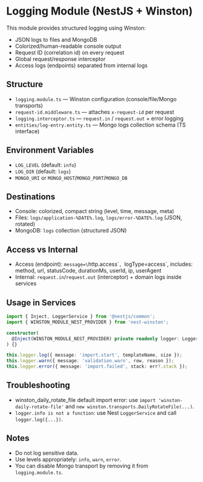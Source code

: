 # Logging Module (NestJS + Winston)

This module provides structured logging using Winston:

- JSON logs to files and MongoDB
- Colorized/human-readable console output
- Request ID (correlation id) on every request
- Global request/response interceptor
- Access logs (endpoints) separated from internal logs

## Structure

- `logging.module.ts` — Winston configuration (console/file/Mongo transports)
- `request-id.middleware.ts` — attaches `x-request-id` per request
- `logging.interceptor.ts` — `request.in` / `request.out` + error logging
- `entities/log-entry.entity.ts` — Mongo logs collection schema (TS interface)

## Environment Variables

- `LOG_LEVEL` (default: `info`)
- `LOG_DIR` (default: `logs`)
- `MONGO_URI` or `MONGO_HOST`/`MONGO_PORT`/`MONGO_DB`

## Destinations

- Console: colorized, compact string (level, time, message, meta)
- Files: `logs/application-%DATE%.log`, `logs/error-%DATE%.log` (JSON, rotated)
- MongoDB: `logs` collection (structured JSON)

## Access vs Internal

- Access (endpoint): `message=\`http.access\``, `logType=access`, includes: method, url, statusCode, durationMs, userId, ip, userAgent
- Internal: `request.in`/`request.out` (interceptor) + domain logs inside services

## Usage in Services

```ts
import { Inject, LoggerService } from '@nestjs/common';
import { WINSTON_MODULE_NEST_PROVIDER } from 'nest-winston';

constructor(
  @Inject(WINSTON_MODULE_NEST_PROVIDER) private readonly logger: LoggerService,
) {}

this.logger.log({ message: 'import.start', templateName, size });
this.logger.warn({ message: 'validation.warn', row, reason });
this.logger.error({ message: 'import.failed', stack: err?.stack });
```

## Troubleshooting

- winston_daily_rotate_file default import error: use `import 'winston-daily-rotate-file'` and `new winston.transports.DailyRotateFile(...)`.
- `logger.info is not a function`: use Nest `LoggerService` and call `logger.log({...})`.

## Notes

- Do not log sensitive data.
- Use levels appropriately: `info`, `warn`, `error`.
- You can disable Mongo transport by removing it from `logging.module.ts`.
